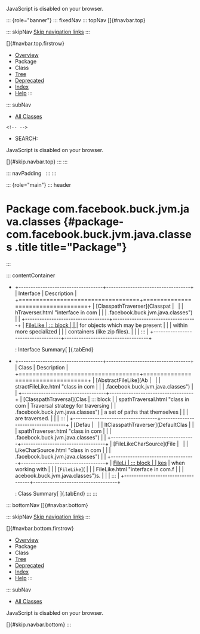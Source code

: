 <div>

JavaScript is disabled on your browser.

</div>

::: {role="banner"}
::: fixedNav
::: topNav
[]{#navbar.top}

::: skipNav
[Skip navigation links](#skip.navbar.top "Skip navigation links")
:::

[]{#navbar.top.firstrow}

-   [Overview](../../../../../../index.html)
-   Package
-   Class
-   [Tree](package-tree.html)
-   [Deprecated](../../../../../../deprecated-list.html)
-   [Index](../../../../../../index-all.html)
-   [Help](../../../../../../help-doc.html)
:::

::: subNav
-   [All Classes](../../../../../../allclasses.html)

```{=html}
<!-- -->
```
-   SEARCH:

<div>

<div>

JavaScript is disabled on your browser.

</div>

</div>

[]{#skip.navbar.top}
:::
:::

::: navPadding
 
:::
:::

::: {role="main"}
::: header
# Package com.facebook.buck.jvm.java.classes {#package-com.facebook.buck.jvm.java.classes .title title="Package"}
:::

::: contentContainer
-   +-----------------------------------+-----------------------------------+
    | Interface                         | Description                       |
    +===================================+===================================+
    | [ClasspathTraverser](Classpat     |                                   |
    | hTraverser.html "interface in com |                                   |
    | .facebook.buck.jvm.java.classes") |                                   |
    +-----------------------------------+-----------------------------------+
    | [FileLike                         | ::: block                         |
    | ](FileLike.html "interface in com | Provides a file-like interface    |
    | .facebook.buck.jvm.java.classes") | for objects which may be present  |
    |                                   | within more specialized           |
    |                                   | containers (like zip files).      |
    |                                   | :::                               |
    +-----------------------------------+-----------------------------------+

    : Interface Summary[ ]{.tabEnd}

-   +-----------------------------------+-----------------------------------+
    | Class                             | Description                       |
    +===================================+===================================+
    | [AbstractFileLike](Ab             |                                   |
    | stractFileLike.html "class in com |                                   |
    | .facebook.buck.jvm.java.classes") |                                   |
    +-----------------------------------+-----------------------------------+
    | [ClasspathTraversal](Clas         | ::: block                         |
    | spathTraversal.html "class in com | Traversal strategy for traversing |
    | .facebook.buck.jvm.java.classes") | a set of paths that themselves    |
    |                                   | are traversed.                    |
    |                                   | :::                               |
    +-----------------------------------+-----------------------------------+
    | [Defau                            |                                   |
    | ltClasspathTraverser](DefaultClas |                                   |
    | spathTraverser.html "class in com |                                   |
    | .facebook.buck.jvm.java.classes") |                                   |
    +-----------------------------------+-----------------------------------+
    | [FileLikeCharSource](File         |                                   |
    | LikeCharSource.html "class in com |                                   |
    | .facebook.buck.jvm.java.classes") |                                   |
    +-----------------------------------+-----------------------------------+
    | [FileLi                           | ::: block                         |
    | kes](FileLikes.html "class in com | Utilities for common operations   |
    | .facebook.buck.jvm.java.classes") | when working with                 |
    |                                   | [`FileLike`](                     |
    |                                   | FileLike.html "interface in com.f |
    |                                   | acebook.buck.jvm.java.classes")s. |
    |                                   | :::                               |
    +-----------------------------------+-----------------------------------+

    : Class Summary[ ]{.tabEnd}
:::
:::

::: bottomNav
[]{#navbar.bottom}

::: skipNav
[Skip navigation links](#skip.navbar.bottom "Skip navigation links")
:::

[]{#navbar.bottom.firstrow}

-   [Overview](../../../../../../index.html)
-   Package
-   Class
-   [Tree](package-tree.html)
-   [Deprecated](../../../../../../deprecated-list.html)
-   [Index](../../../../../../index-all.html)
-   [Help](../../../../../../help-doc.html)
:::

::: subNav
-   [All Classes](../../../../../../allclasses.html)

<div>

<div>

JavaScript is disabled on your browser.

</div>

</div>

[]{#skip.navbar.bottom}
:::
